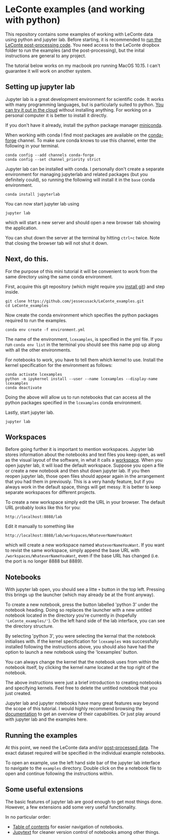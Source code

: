 # LeConte examples (and working with python)

This repository contains some examples of working with LeConte data using python and jupyter lab. Before starting, it is recommended to [run the LeConte post-processing code](https://github.com/jessecusack/LeConte_postprocessing). You need access to the LeConte dropbox folder to run the examples (and the post-processing), but the inital instructions are general to any project.

The tutorial below works on my macbook pro running MacOS 10.15. I can't guarantee it will work on another system. 

## Setting up jupyter lab

Jupyter lab is a great development environment for scientific code. It works with many programming languages, but is particularly suited to python. [You can try it out in the cloud](https://jupyter.org/try) without installing anything. For working on a personal computer it is better to install it directly. 

If you don't have it already, install the python package manager [miniconda](https://docs.conda.io/en/latest/miniconda.html). 

When working with conda I find most packages are available on the [conda-forge](https://conda-forge.org/#page-top) channel. To make sure conda knows to use this channel, enter the following in your terminal.
```
conda config --add channels conda-forge
conda config --set channel_priority strict
```

Jupyter lab can be installed with conda. I personally don't create a separate environment for 
managing jupyterlab and related packages (but you definitely could), so running the following will install it in the `base` conda environment.
```
conda install jupyterlab
```

You can now start jupyter lab using
```
jupyter lab
```
which will start a new server and should open a new browser tab showing the application.

You can shut down the server at the terminal by hitting `ctrl+c` twice. Note that closing the browser tab will not shut it down.

## Next, do this.

For the purpose of this mini tutorial it will be convenient to work from the same directory using the same conda environment.

First, acquire this git repository (which might require you [install git](https://gist.github.com/kamermanpr/23bc20180dc277bc8043558f0c22f8a9)) and step inside.
```
git clone https://github.com/jessecusack/LeConte_examples.git
cd LeConte_examples
```
Now create the conda environment which specifies the python packages required to run the examples. 
```
conda env create -f environment.yml
```
The name of the environment, `lcexamples`, is specified in the yml file. If you run `conda env list` in the terminal you should see this name pop up along with all the other environments. 

For notebooks to work, you have to tell them which kernel to use. Install the kernel specification for the environment as follows:
```
conda activate lcexamples
python -m ipykernel install --user --name lcexamples --display-name lcexamples
conda deactivate
```
Doing the above will allow us to run notebooks that can access all the python packages specified in the `lcexamples` conda environment. 

Lastly, start jupyter lab.
```
jupyter lab
```

## Workspaces

Before going further it is important to mention workspaces. Jupyter lab stores information about the notebooks and text files you keep open, as well as the visual layout of the software, in what it calls a [workspace](https://jupyterlab.readthedocs.io/en/stable/user/urls.html). When you open jupyter lab, it will load the default workspace. Suppose you open a file or create a new notebook and then shut down jupyter lab. If you then reopen jupyter lab, those open files should appear again in the arrangement that you had them in previously. This is a very handy feature, but if you always work in the default space, things will get messy. It is better to keep separate workspaces for different projects.

To create a new workspace simply edit the URL in your browser. The default URL probably looks like this for you:
```
http://localhost:8888/lab
```

Edit it manually to something like
```
http://localhost:8888/lab/workspaces/WhateverNameYouWant
```
which will create a new workspace named `WhateverNameYouWant`. If you want to revist the same workspace, simply append the base URL with `/workspaces/WhateverNameYouWant`, even if the base URL has changed (i.e. the port is no longer 8888 but 8889). 

## Notebooks

With jupyter lab open, you should see a litte `+` button in the top left. Pressing this brings up the launcher (which may already be at the front anyway). 

To create a new notebook, press the button labelled 'python 3' under the notebook heading. Doing so replaces the launcher with a new untitled notebook located in the directory you're currently in (hopefully `'LeConte_examples/'`). On the left hand side of the lab interface, you can see the directory structure. 

By selecting 'python 3', you were selecting the kernal that the notebook initialises with. If the kernel specification for `lcexamples` was successfully installed following the instructions above, you should also have had the option to launch a new notebook using the 'lcexamples' button. 

You can always change the kernel that the notebook uses from within the notebook itself, by clicking the kernel name located at the top right of the notebook.

The above instructions were just a brief introduction to creating notebooks and specifying kernels. Feel free to delete the untitled notebook that you just created. 

Jupyter lab and jupyter notebooks have many great features way beyond the scope of this tutorial. I would highly recommend browsing the [documentation](https://jupyterlab.readthedocs.io/en/stable/index.html) to get an overview of their capabilities. Or just play around with jupyter lab and the examples here. 

## Running the examples

At this point, we need the LeConte data and/or [post-processed data](https://github.com/jessecusack/LeConte_postprocessing). The exact dataset required will be specified in the individual example notebooks. 

To open an example, use the left hand side bar of the jupyter lab interface to navigate to the `examples` directory. Double click on the a notebook file to open and continue following the instructions within. 

## Some useful extensions

The basic features of jupyter lab are good enough to get most things done. However, a few extensions add some very useful functionality. 

In no particular order:
* [Table of contents](https://github.com/jupyterlab/jupyterlab-toc) for easier navigation of notebooks. 
* [Jupytext](https://github.com/mwouts/jupytext) for cleaner version control of notebooks among other things. 


<!-- ### Installing jupyter lab in a new environment (optional)

It might be considered cleaner to put jupyter lab and related packages in a separate environment, in which case you could do something like this:

```
conda create --name jlab
conda activate jlab
conda install jupyterlab
```

You will have to remember to `conda activate jlab` whenever you watned to start a new instance in the terminal.  -->